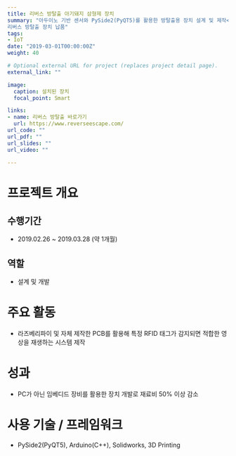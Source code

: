 ```yaml
---
title: 리버스 방탈출 아기돼지 삼형제 장치
summary: "아두이노 기반 센서와 PySide2(PyQT5)를 활용한 방탈출용 장치 설계 및 제작<br/>
리버스 방탈출 장치 납품"
tags:
- IoT
date: "2019-03-01T00:00:00Z"
weight: 40

# Optional external URL for project (replaces project detail page).
external_link: ""

image:
  caption: 설치된 장치
  focal_point: Smart

links:
- name: 리버스 방탈출 바로가기
  url: https://www.reverseescape.com/
url_code: ""
url_pdf: ""
url_slides: ""
url_video: ""

---
```


# 프로젝트 개요
## 수행기간
- 2019.02.26 ~ 2019.03.28 (약 1개월)

## 역할
- 설계 및 개발

# 주요 활동
- 라즈베리파이 및 자체 제작한 PCB를 활용해 특정 RFID 태그가 감지되면 적합한 영상을 재생하는 시스템 제작

# 성과
- PC가 아닌 임베디드 장비를 활용한 장치 개발로 재료비 50% 이상 감소

# 사용 기술 / 프레임워크
- PySide2(PyQT5), Arduino(C++), Solidworks, 3D Printing
